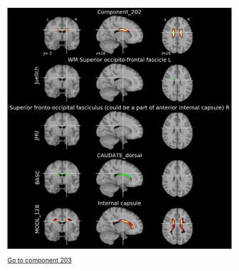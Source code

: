 


![202](preliminary/202.jpg "Component 202")

[Go to component 203](https://parietal-inria.github.io/MODL_atlas/512/203 "Component 203")